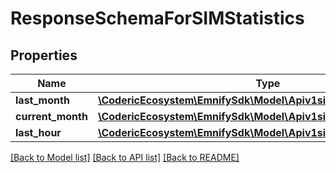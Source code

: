 # ResponseSchemaForSIMStatistics

## Properties
Name | Type | Description | Notes
------------ | ------------- | ------------- | -------------
**last_month** | [**\CodericEcosystem\EmnifySdk\Model\Apiv1simsimIdstatsLastMonth**](Apiv1simsimIdstatsLastMonth.md) |  | 
**current_month** | [**\CodericEcosystem\EmnifySdk\Model\Apiv1simsimIdstatsLastMonth**](Apiv1simsimIdstatsLastMonth.md) |  | 
**last_hour** | [**\CodericEcosystem\EmnifySdk\Model\Apiv1simsimIdstatsLastMonth**](Apiv1simsimIdstatsLastMonth.md) |  | 

[[Back to Model list]](../../README.md#documentation-for-models) [[Back to API list]](../../README.md#documentation-for-api-endpoints) [[Back to README]](../../README.md)

